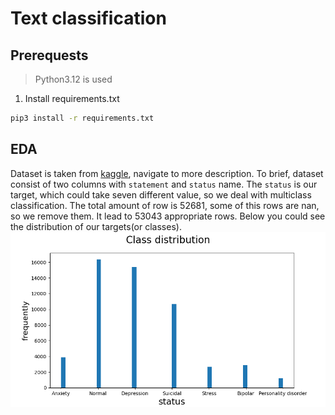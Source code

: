 # Text classification

## Prerequests
> Python3.12 is used

1. Install requirements.txt
```bash
pip3 install -r requirements.txt
```

## EDA
Dataset is taken from [kaggle](https://www.kaggle.com/datasets/suchintikasarkar/sentiment-analysis-for-mental-health/data), navigate to more description. To brief, dataset consist of two columns with `statement` and `status` name. The `status` is our target, which could take seven different value, so we deal with multiclass classification. The total amount of row is 52681, some of this rows are nan, so we remove them. It lead to 53043 appropriate rows. Below you could see the distribution of our targets(or classes).
![alt text](./graphs/class_distribution.png)